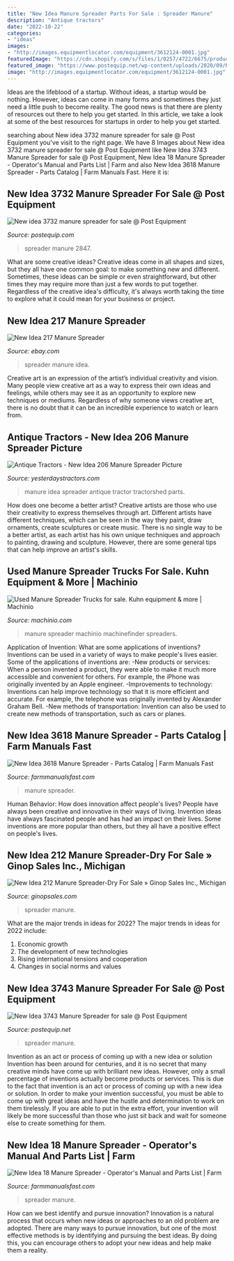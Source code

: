 ```yaml
---
title: "New Idea Manure Spreader Parts For Sale : Spreader Manure"
description: "Antique tractors"
date: "2022-10-22"
categories:
- "ideas"
images:
- "http://images.equipmentlocator.com/equipment/3612124-0001.jpg"
featuredImage: "https://cdn.shopify.com/s/files/1/0257/4722/6675/products/new-idea-18-manure-spreader-owner-cover_1600x.jpg?v=1602815666"
featured_image: "https://www.postequip.net/wp-content/uploads/2020/09/New-Idea-3743-Manure-Spreader-ID3822-1-scaled.jpg"
image: "http://images.equipmentlocator.com/equipment/3612124-0001.jpg"
---
```



Ideas are the lifeblood of a startup. Without ideas, a startup would be nothing. However, ideas can come in many forms and sometimes they just need a little push to become reality. The good news is that there are plenty of resources out there to help you get started. In this article, we take a look at some of the best resources for startups in order to help you get started.

	

		
searching about New idea 3732 manure spreader for sale @ Post Equipment you've visit to the right page. We have 8 Images about New idea 3732 manure spreader for sale @ Post Equipment like New Idea 3743 Manure Spreader for sale @ Post Equipment, New Idea 18 Manure Spreader - Operator&#039;s Manual and Parts List | Farm and also New Idea 3618 Manure Spreader - Parts Catalog | Farm Manuals Fast. Here it is:
		
    
## New Idea 3732 Manure Spreader For Sale @ Post Equipment

<img loading=lazy src="https://postequip.com/wp-content/uploads/2017/10/New-Idea-3732-Manure-Spreader-ID2847-2-416x312.jpg" onerror="this.onerror=null;this.src='https://tse4.mm.bing.net/th?id=OIP.IU-tBXjiUADCT6TqDymRRgAAAA&amp;pid=15.1';" alt="New idea 3732 manure spreader for sale @ Post Equipment">

_Source: postequip.com_

>spreader manure 2847. 

	

What are some creative ideas?
Creative ideas come in all shapes and sizes, but they all have one common goal: to make something new and different. Sometimes, these ideas can be simple or even straightforward, but other times they may require more than just a few words to put together. Regardless of the creative idea's difficulty, it's always worth taking the time to explore what it could mean for your business or project.

    
## New Idea 217 Manure Spreader

<img loading=lazy src="http://thmb.inkfrog.com/thumbn/benjessica/217_001.JPG=450" onerror="this.onerror=null;this.src='https://tse4.mm.bing.net/th?id=OIP.Msy-GaokFgRgNLG-3HjRWQHaFi&amp;pid=15.1';" alt="New Idea 217 Manure Spreader">

_Source: ebay.com_

>spreader manure idea. 

	

Creative art is an expression of the artist’s individual creativity and vision. Many people view creative art as a way to express their own ideas and feelings, while others may see it as an opportunity to explore new techniques or mediums. Regardless of why someone views creative art, there is no doubt that it can be an incredible experience to watch or learn from.

    
## Antique Tractors - New Idea 206 Manure Spreader Picture

<img loading=lazy src="http://www.ytmag.com/gallery/iphotos/i315.jpg" onerror="this.onerror=null;this.src='https://tse2.mm.bing.net/th?id=OIP.uWMIK0ckiVN2MdLx9cLAhwAAAA&amp;pid=15.1';" alt="Antique Tractors - New Idea 206 Manure Spreader Picture">

_Source: yesterdaystractors.com_

>manure idea spreader antique tractor tractorshed parts. 

	

How does one become a better artist?
Creative artists are those who use their creativity to express themselves through art. Different artists have different techniques, which can be seen in the way they paint, draw ornaments, create sculptures or create music. There is no single way to be a better artist, as each artist has his own unique techniques and approach to painting, drawing and sculpture. However, there are some general tips that can help improve an artist's skills.

    
## Used Manure Spreader Trucks For Sale. Kuhn Equipment &amp; More | Machinio

<img loading=lazy src="https://i.machinio.com/thumb/1giaphp/694090960.jpg" onerror="this.onerror=null;this.src='https://tse2.mm.bing.net/th?id=OIP.nrcp-_6dBFKKf0zbShCC5wAAAA&amp;pid=15.1';" alt="Used Manure Spreader Trucks for sale. Kuhn equipment &amp; more | Machinio">

_Source: machinio.com_

>manure spreader machinio machinefinder spreaders. 

	

Application of Invention: What are some applications of inventions?
Inventions can be used in a variety of ways to make people's lives easier. Some of the applications of inventions are: 
-New products or services: When a person invented a product, they were able to make it much more accessible and convenient for others. For example, the iPhone was originally invented by an Apple engineer. 
-Improvements to technology: Inventions can help improve technology so that it is more efficient and accurate. For example, the telephone was originally invented by Alexander Graham Bell. 
-New methods of transportation: Invention can also be used to create new methods of transportation, such as cars or planes.

    
## New Idea 3618 Manure Spreader - Parts Catalog | Farm Manuals Fast

<img loading=lazy src="https://cdn.shopify.com/s/files/1/0257/4722/6675/products/new-idea-3618-manure-spreader-pc-cover_1600x.jpg?v=1618027004" onerror="this.onerror=null;this.src='https://tse3.mm.bing.net/th?id=OIP.Oc1VEJEenN0uc0wPWHFf4QHaJh&amp;pid=15.1';" alt="New Idea 3618 Manure Spreader - Parts Catalog | Farm Manuals Fast">

_Source: farmmanualsfast.com_

>manure spreader. 

	

Human Behavior: How does innovation affect people's lives?
People have always been creative and innovative in their ways of living. Invention ideas have always fascinated people and has had an impact on their lives. Some inventions are more popular than others, but they all have a positive effect on people's lives.

    
## New Idea 212 Manure Spreader-Dry For Sale » Ginop Sales Inc., Michigan

<img loading=lazy src="http://images.equipmentlocator.com/equipment/3612124-0001.jpg" onerror="this.onerror=null;this.src='https://tse4.mm.bing.net/th?id=OIP.FVhVayVWeYbUIhHcVTUtKAHaFj&amp;pid=15.1';" alt="New Idea 212 Manure Spreader-Dry For Sale » Ginop Sales Inc., Michigan">

_Source: ginopsales.com_

>spreader manure. 

	

What are the major trends in ideas for 2022?
The major trends in ideas for 2022 include: 
1. Economic growth 
2. The development of new technologies 
3. Rising international tensions and cooperation 
4. Changes in social norms and values 

    
## New Idea 3743 Manure Spreader For Sale @ Post Equipment

<img loading=lazy src="https://www.postequip.net/wp-content/uploads/2020/09/New-Idea-3743-Manure-Spreader-ID3822-1-scaled.jpg" onerror="this.onerror=null;this.src='https://tse3.mm.bing.net/th?id=OIP.e3t_zfZ7LrRmmNvQ8JO4MQHaFV&amp;pid=15.1';" alt="New Idea 3743 Manure Spreader for sale @ Post Equipment">

_Source: postequip.net_

>spreader manure. 

	

Invention as an act or process of coming up with a new idea or solution
Invention has been around for centuries, and it is no secret that many creative minds have come up with brilliant new ideas. However, only a small percentage of inventions actually become products or services. This is due to the fact that invention is an act or process of coming up with a new idea or solution. In order to make your invention successful, you must be able to come up with great ideas and have the hustle and determination to work on them tirelessly. If you are able to put in the extra effort, your invention will likely be more successful than those who just sit back and wait for someone else to create something for them.

    
## New Idea 18 Manure Spreader - Operator&#039;s Manual And Parts List | Farm

<img loading=lazy src="https://cdn.shopify.com/s/files/1/0257/4722/6675/products/new-idea-18-manure-spreader-owner-cover_1600x.jpg?v=1602815666" onerror="this.onerror=null;this.src='https://tse4.mm.bing.net/th?id=OIP.4RTu8_bemZx73j8SMsWR6gHaJq&amp;pid=15.1';" alt="New Idea 18 Manure Spreader - Operator&#039;s Manual and Parts List | Farm">

_Source: farmmanualsfast.com_

>spreader manure. 

	

How can we best identify and pursue innovation?
Innovation is a natural process that occurs when new ideas or approaches to an old problem are adopted. There are many ways to pursue innovation, but one of the most effective methods is by identifying and pursuing the best ideas. By doing this, you can encourage others to adopt your new ideas and help make them a reality.

